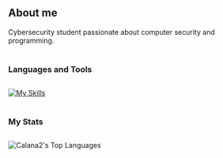 <h2>About me</h2>
 Cybersecurity student passionate about computer security and programming.
<br/><br/>

<!-- Tech stack icons -->  
<h3>Languages and Tools</h3>
<h2></h2>

[![My Skills](https://skillicons.dev/icons?i=go,python,bash,git,ts,js,html,css,react,nextjs,tailwind,postgresql,mysql,sqlite)](https://skillicons.dev)
<br/><br/>

<!--![GitHub Stats](https://github-readme-stats.vercel.app/api?username=Calana2&theme=synthwave&show_icons=true&hide_border=true&include_all_commits=true)-->

<!-- Stats -->
<h3>My Stats</h3>
<h2></h2>

![Calana2's Top Languages](https://github-readme-stats.vercel.app/api/top-langs/?username=Calana2&theme=synthwave&show_icons=true&hide_border=true&layout=compact&lang_count=9)
